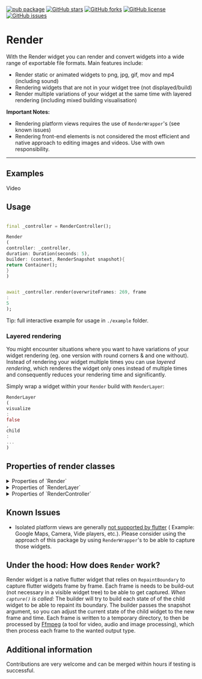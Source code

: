 [![pub package](https://img.shields.io/pub/v/render.svg)](https://pub.dartlang.org/packages/render)
[![GitHub stars](https://img.shields.io/github/stars/polarby/render)](https://github.com/polarby/render/stargazers)
[![GitHub forks](https://img.shields.io/github/forks/polarby/render)](https://github.com/polarby/render/network)
[![GitHub license](https://img.shields.io/github/license/polarby/render)](https://github.com/polarby/render/blob/master/LICENSE)
[![GitHub issues](https://img.shields.io/github/issues/polarby/render)](https://github.com/polarby/render/issues)

# Render

With the Render widget you can render and convert widgets into a wide range of exportable file
formats. Main features include:

- Render static or animated widgets to png, jpg, gif, mov and mp4 (including sound)
- Rendering widgets that are not in your widget tree (not displayed/build)
- Render multiple variations of your widget at the same time with layered rendering (including mixed
  building visualisation)

**Important Notes:**

* Rendering platform views requires the use of `RenderWrapper`'s (see known issues)
* Rendering front-end elements is not considered the most efficient and
  native approach to editing images and videos. Use with own responsibility.

-------

## Examples

Video

## Usage

```dart

final _controller = RenderController();

Render
(
controller: _controller,
duration: Duration(seconds: 5),
builder: (context, RenderSnapshot snapshot){
return Container();
}
)


await _controller.render(overwriteFrames: 269, frame
:
5
);
```

Tip: full interactive example for usage in `./example` folder.

### Layered rendering

You might encounter situations where you want to have variations of your widget rendering (eg. one
version with round corners & and one without).
Instead of rendering your widget multiple times you can use *layered rendering*, which renderes the
widget only ones instead of multiple times and consequently reduces your rendering time and
significantly.

Simply wrap a widget within your `Render` build with `RenderLayer`:

```dart
RenderLayer
(
visualize
:
false
,
child
:
...
) 
```

## Properties of render classes

<details>
  <summary>Properties of `Render`</summary>

|  Name  |  Type  |  Default Behavior  |  Description  |
|----|----|----|----|
|  controller  |  PageController?  |  PageController() |  The controller to manipulate the state of your list. The behavior of list and controller equals the default `PageView` widget  |
|  *required* itemBuilder  |  Widget Function(BuildContext, int) |    |   |
|  *required* itemCount  |  int  |    |    |
|  scrollDirection  |  Axis  |  Axis.horizontal |    |
|  physics  |  ScrollPhysics?  |  AlwaysScrollable() |    |
|  itemExtent |  double? |    |    |
|  minCacheExtent  |  double? |    |    |
|  itemSnapping  |  bool  |  false  |    |
|  addSemanticIndexes  |  bool  |  true  |    |
|  addAutomaticKeepAlives  |  bool  |  true  |    |
|  addRepaintBoundaries  |  bool  |  true  |    |
|  reverse  |  bool  |  false  |    |
|  itemPositionsListener  |  ItemPositionsListener?  |    |    |
|  onPageChanged  |  void Function(int index, double size)? |    |    |
|  onPageChange  |  void Function(double page, double size)? |    |    |
|  overscrollPhysics  |  PageOverscrollPhysics?  |  normal PageView scrolling |    |
|  scrollBehavoir  |  ScrollBehavoir?  |    |    |
|  visualisation |  ListVisualisation?  |  ListVisualisation.normal() |    |
|  allowItemSizes  |  bool  |  false  |    |
|  snapAlignment  |  SnapAlignment  |  SnapAlignment.static(0.5) |    |
|  snapOnItemAlignment  |  SnapAlignment  |  SnapAlignment.static(0.5)  |    |

</details>

<details>
  <summary>Properties of `RenderLayer`</summary>

</details>


<details>
  <summary>Properties of `RenderController`</summary>

</details>

## Known Issues

* Isolated platform views
  are generally [not supported by flutter](https://github.com/flutter/flutter/issues/102866) (
  Example:
  Google Maps, Camera, Vide players, etc.).
  Please consider using the approach of this package by using `RenderWrapper`'s to be able to
  capture those widgets.

## Under the hood: How does `Render` work?

Render widget is a native flutter widget that relies on `RepaintBoundary` to capture flutter widgets
frame by frame. Each frame is needs to be build-out (not necessary in a visible widget tree) to be
able to get captured.
*When `capture()` is called:* The builder will try to build each state of of the child widget to be
able to repaint its boundary. The builder passes the snapshot argument, so you can adjust the
current state of the child widget to the new frame and time. Each frame is written to a temporary
directory, to then be processed by [Ffmpeg](https://pub.dev/packages/ffmpeg_kit_flutter) (a tool for
video, audio and image processing), which then process each frame to the wanted output type.

## Additional information

Contributions are very welcome and can be merged within hours if testing is successful. 

